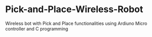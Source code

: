 # Pick-and-Place-Wireless-Robot
Wireless bot with Pick and Place functionalities using Ardiuno Micro controller and C programming 
